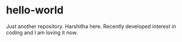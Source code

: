 # hello-world
Just another repository.
Harshitha here. Recently developed interest in coding and I am loving it now.
